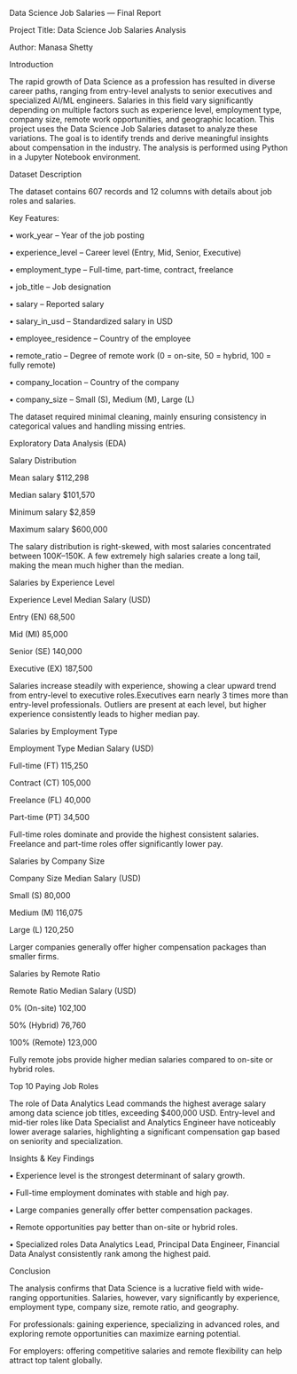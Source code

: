 Data Science Job Salaries — Final Report

Project Title: Data Science Job Salaries Analysis

Author: Manasa Shetty

Introduction

The rapid growth of Data Science as a profession has resulted in diverse career paths, ranging from entry-level analysts to senior executives and specialized AI/ML engineers. Salaries in this field vary significantly depending on multiple factors such as experience level, employment type, company size, remote work opportunities, and geographic location.
This project uses the Data Science Job Salaries dataset to analyze these variations. The goal is to identify trends and derive meaningful insights about compensation in the industry. The analysis is performed using Python in a Jupyter Notebook environment.

Dataset Description

The dataset contains 607 records and 12 columns with details about job roles and salaries.

Key Features:

•	work_year – Year of the job posting

•	experience_level – Career level (Entry, Mid, Senior, Executive)

•	employment_type – Full-time, part-time, contract, freelance

•	job_title – Job designation

•	salary – Reported salary

•	salary_in_usd – Standardized salary in USD

•	employee_residence – Country of the employee

•	remote_ratio – Degree of remote work (0 = on-site, 50 = hybrid, 100 = fully remote)

•	company_location – Country of the company

•	company_size – Small (S), Medium (M), Large (L)

The dataset required minimal cleaning, mainly ensuring consistency in categorical values and handling missing entries.

Exploratory Data Analysis (EDA)

Salary Distribution

Mean salary $112,298

Median salary  $101,570

Minimum salary  $2,859

Maximum salary  $600,000
 
The salary distribution is right-skewed, with most salaries concentrated between $100K–$150K. A few extremely high salaries create a long tail, making the mean much higher than the median.

Salaries by Experience Level

Experience Level	Median Salary (USD)

Entry (EN)	68,500

Mid (MI)	85,000

Senior (SE)	140,000

Executive (EX)	187,500

Salaries increase steadily with experience, showing a clear upward trend from entry-level to executive roles.Executives earn nearly 3 times more than entry-level professionals. Outliers are present at each level, but higher experience consistently leads to higher median pay.

Salaries by Employment Type

Employment Type	Median Salary (USD)

Full-time (FT)	115,250

Contract (CT)	105,000

Freelance (FL)	40,000

Part-time (PT)	34,500


Full-time roles dominate and provide the highest consistent salaries. Freelance and part-time roles offer significantly lower pay.

 Salaries by Company Size
 
Company Size	Median Salary (USD)

Small (S)	80,000

Medium (M)	116,075

Large (L)	120,250
 
Larger companies generally offer higher compensation packages than smaller firms.

Salaries by Remote Ratio

Remote Ratio	Median Salary (USD)

0% (On-site)	102,100

50% (Hybrid)	76,760

100% (Remote)	123,000
 
Fully remote jobs provide higher median salaries compared to on-site or hybrid roles.

Top 10 Paying Job Roles
 
The role of Data Analytics Lead commands the highest average salary among data science job titles, exceeding $400,000 USD. Entry-level and mid-tier roles like Data Specialist and Analytics Engineer have noticeably lower average salaries, highlighting a significant compensation gap based on seniority and specialization.

Insights & Key Findings

•	Experience level is the strongest determinant of salary growth.

•	Full-time employment dominates with stable and high pay.

•	Large companies generally offer better compensation packages.

•	Remote opportunities pay better than on-site or hybrid roles.

•	Specialized roles Data Analytics Lead, Principal Data Engineer, Financial Data Analyst  consistently rank among the highest paid.

Conclusion

The analysis confirms that Data Science is a lucrative field with wide-ranging opportunities. Salaries, however, vary significantly by experience, employment type, company size, remote ratio, and geography.

For professionals: gaining experience, specializing in advanced roles, and exploring remote opportunities can maximize earning potential.

For employers: offering competitive salaries and remote flexibility can help attract top talent globally.

